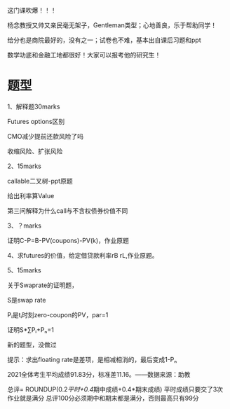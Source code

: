 这门课吹爆！！！

杨念教授又帅又亲民毫无架子，Gentleman类型；心地善良，乐于帮助同学！

给分也是商院最好的，没有之一；试卷也不难，基本出自课后习题和ppt

数学功底和金融工地都很好！大家可以报考他的研究生！

# 题型

1、解释题30marks

Futures options区别

CMO减少提前还款风险了吗

收缩风险、扩张风险

 

2、15marks

callable二叉树-ppt原题

给出利率算Value

第三问解释为什么call与不含权债券价值不同

 

3、？marks

证明C-P=B-PV(coupons)-PV(k)，作业原题

 

4、求futures的价值，给定借贷款利率rB rL,作业原题。

 

5、15marks

关于Swaprate的证明题，

S是swap rate

Pᵢ是tᵢ时刻zero-coupon的PV，par=1

证明S*∑Pᵢ+Pₙ=1

新的题型，没做过

提示：求出floating rate是差项，是相减相消的，最后变成1-Pₙ

 

2021全体考生平均成绩91.83分，标准差11.16。——数据来源：助教

总评= ROUNDUP(0.2*平时+0.4*期中成绩+0.4*期末成绩)
平时成绩只要交了3次作业就是满分
总评100分必须期中和期末都是满分，否则最高只有99分